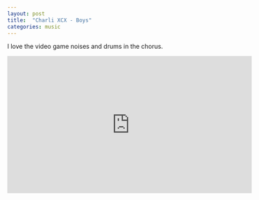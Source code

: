 ```yaml
---
layout: post
title:  "Charli XCX - Boys"
categories: music
---
```

I love the video game noises and drums in the chorus.
<iframe width="560" height="315" src="https://www.youtube.com/embed/mPRy1B4t5YA?rel=0" frameborder="0" allowfullscreen></iframe>
